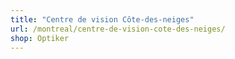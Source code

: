```yaml
---
title: "Centre de vision Côte-des-neiges"
url: /montreal/centre-de-vision-cote-des-neiges/
shop: Optiker
---
```

